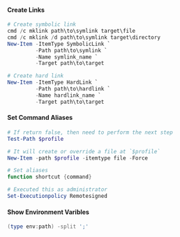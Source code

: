 #### Create Links
```powershell
# Create symbolic link
cmd /c mklink path\to\symlink target\file
cmd /c mklink /d path\to\symlink target\directory
New-Item -ItemType SymbolicLink `
		 -Path path\to\symlink `
		 -Name symlink_name `
		 -Target path\to\target

# Create hard link
New-Item -ItemType HardLink `
		 -Path path\to\hardlink `
		 -Name hardlink_name `
		 -Target path\to\target
```


#### Set Command Aliases
```powershell
# If return false, then need to perform the next step
Test-Path $profile

# It will create or override a file at `$profile`
New-Item -path $profile -itemtype file -Force

# Set aliases
function shortcut {command}

# Executed this as administrator
Set-Executionpolicy Remotesigned
```


#### Show Environment Varibles
```powershell
(type env:path) -split ';'
```


